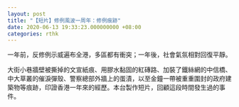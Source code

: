 ```yaml
---
layout: post
title: "【短片】修例風波一周年：修例痕跡"
date: 2020-06-13 19:33:23.000000000 +08:00
categories: rthk
---
```


一年前，反修例示威遍布全港，多區都有衝突；一年後，社會氣氛相對回復平靜。

大街小巷牆壁被撕掉的文宣紙痕、用膠水黏固的紅磚路、加裝了鐵絲網的中信橋、中大草叢的催淚彈殼、警察總部外牆上的蛋漬，以至金鐘一帶被重重圍封的政府建築物等痕跡，印證香港一年來的經歷。本台製作短片，回顧這段時間發生過的事件。
